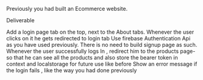 Previously you had built an Ecommerce website.

Deliverable

Add a login page tab on the top, next to the About tabs. Whenever the user clicks on it he gets redirected to login tab
Use firebase Authentication Api as you have used previously.
There is no need to build signup page as such.
Whenever the user successfully logs In , redirect him to the products page- so that he can see all the products and also store the bearer token in context and localstorage for future use like before
Show an error message if the login fails , like the way you had done previously